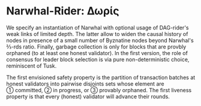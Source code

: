 # Narwhal-Rider: Δωρίς

We specify an instantiation of Narwhal with optional usage of DAG-rider's weak links of limited depth. 
The latter allow to widen the causal history of nodes in presence of a small number of Byznatine nodes beyond Narwhal's ⅔-rds ratio.
Finally, 
garbage collection is only for blocks that 
are provbly orphaned (to at least one honest validator). 
In the first version, 
the role of consensus for leader block selection is via  pure non-deterministic choice, reminiscent of Tusk. 

The first envisioned safety property
is the partition of transaction batches at honest validators into pairwise disjoints sets whose element are ① committed, 
② in progress, or ③ provably orphaned. 
The first liveness property is that every (honest) validator will advance their rounds. 
